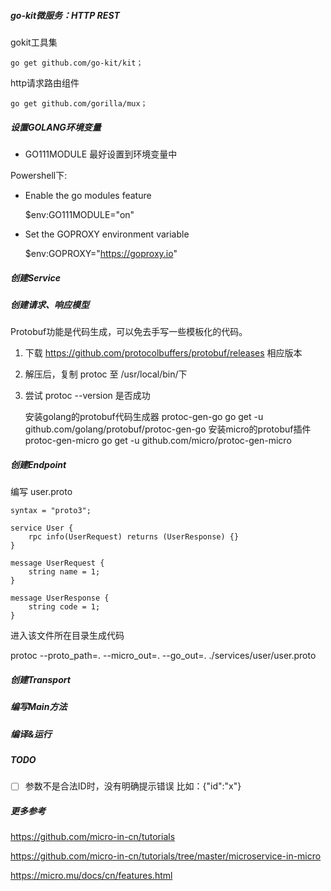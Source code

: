 #####   go-kit微服务：HTTP REST

gokit工具集

```
go get github.com/go-kit/kit；
```

http请求路由组件

```
go get github.com/gorilla/mux；
```

#####   设置GOLANG环境变量

* GO111MODULE 最好设置到环境变量中


Powershell下:

* Enable the go modules feature


    $env:GO111MODULE="on"
       
* Set the GOPROXY environment variable


    $env:GOPROXY="https://goproxy.io"


#####   创建Service


    
#####   创建请求、响应模型

Protobuf功能是代码生成，可以免去手写一些模板化的代码。

1. 下载 https://github.com/protocolbuffers/protobuf/releases 相应版本

2. 解压后，复制 protoc 至 /usr/local/bin/下

3. 尝试 protoc --version 是否成功


    安装golang的protobuf代码生成器 protoc-gen-go
    go get -u github.com/golang/protobuf/protoc-gen-go
    安装micro的protobuf插件 protoc-gen-micro
    go get -u github.com/micro/protoc-gen-micro


#####  创建Endpoint


编写 user.proto

```
syntax = "proto3";

service User {
	rpc info(UserRequest) returns (UserResponse) {}
}

message UserRequest {
	string name = 1;
}

message UserResponse {
	string code = 1;
}

```

进入该文件所在目录生成代码

protoc --proto_path=. --micro_out=. --go_out=. ./services/user/user.proto

#####   创建Transport

#####   编写Main方法

#####   编译&运行

#####    TODO

*[ ] 参数不是合法ID时，没有明确提示错误 比如：{"id":"x"}
#####   更多参考

https://github.com/micro-in-cn/tutorials


https://github.com/micro-in-cn/tutorials/tree/master/microservice-in-micro

https://micro.mu/docs/cn/features.html